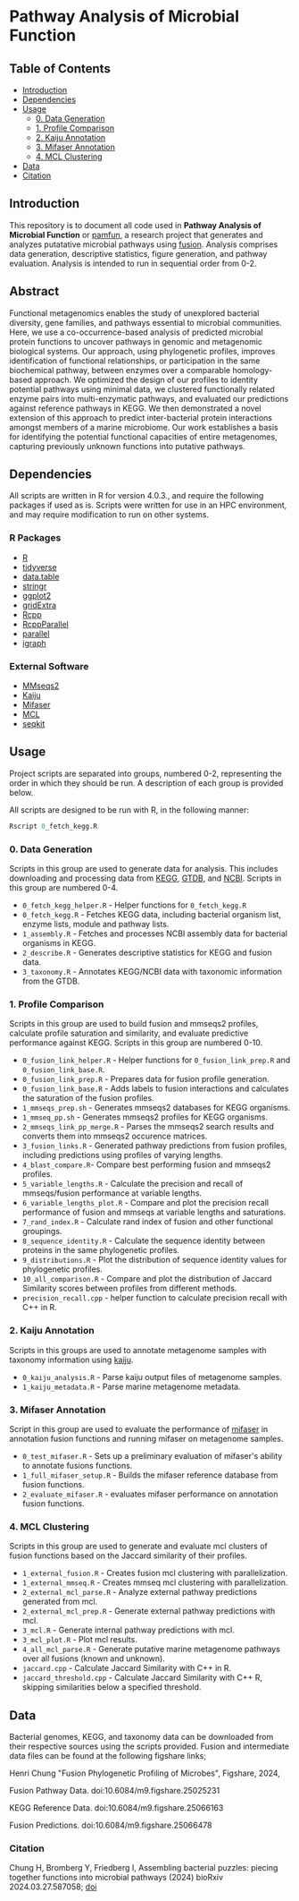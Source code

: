 
# Pathway Analysis of Microbial Function 
## Table of Contents
- [Introduction](#introduction)
- [Dependencies](#dependencies)
- [Usage](#usage)
    - [0. Data Generation](#0-data-generation)
    - [1. Profile Comparison](#1-profile-comparison)
    - [2. Kaiju Annotation](#2-kaiju-annotation)
    - [3. Mifaser Annotation](#3-mifaser-annotation)
    - [4. MCL Clustering](#4-mcl-clustering)
- [Data](#data)
- [Citation](#citation)

## Introduction
This repository is to document all code used in **Pathway Analysis of Microbial Function** or [pamfun](), a research project that generates and analyzes putatative microbial pathways using [fusion](https://doi.org/10.1093/nar/gkad757). Analysis comprises data generation, descriptive statistics, figure generation, and pathway evaluation. Analysis is intended to run in sequential order from 0-2.

## Abstract
Functional metagenomics enables the study of unexplored bacterial diversity, gene families, and pathways essential to microbial communities. Here, we use a co-occurrence-based analysis of predicted microbial protein functions to uncover pathways in genomic and metagenomic biological systems. Our approach, using phylogenetic profiles, improves identification of functional relationships, or participation in the same biochemical pathway, between enzymes over a comparable homology-based approach. We optimized the design of our profiles to identity potential pathways using minimal data, we clustered functionally related enzyme pairs into multi-enzymatic pathways, and evaluated our predictions against reference pathways in KEGG. We then demonstrated a novel extension of this approach to predict inter-bacterial protein interactions amongst members of a marine microbiome. Our work establishes a basis for identifying the potential functional capacities of entire metagenomes, capturing previously unknown functions into putative pathways.


## Dependencies
All scripts are written in R for version 4.0.3., and require the following packages if used as is. Scripts were written for use in an HPC environment, and may require modification to run on other systems.

### R Packages
- [R](https://www.r-project.org/)
- [tidyverse](https://www.tidyverse.org/)
- [data.table](https://cran.r-project.org/web/packages/data.table/index.html)
- [stringr](https://cran.r-project.org/web/packages/stringr/index.html)
- [ggplot2](https://ggplot2.tidyverse.org/)
- [gridExtra](https://cran.r-project.org/web/packages/gridExtra/index.html)
- [Rcpp](https://cran.r-project.org/web/packages/Rcpp/index.html)
- [RcppParallel](https://cran.r-project.org/web/packages/RcppParallel/index.html)
- [parallel](https://stat.ethz.ch/R-manual/R-devel/library/parallel/doc/parallel.pdf)
- [igraph](https://r.igraph.org/)

### External Software
- [MMseqs2](https://github.com/soedinglab/MMseqs2)
- [Kaiju](https://bioinformatics-centre.github.io/kaiju/)
- [Mifaser](https://bromberglab.org/project/mifaser/)
- [MCL](https://micans.org/mcl/)
- [seqkit](https://bioinf.shenwei.me/seqkit/)

## Usage
Project scripts are separated into groups, numbered 0-2, representing the order in which they should be run. A description of each group is provided below.

All scripts are designed to be run with R, in the following manner:
```R
Rscript 0_fetch_kegg.R
```


### 0. Data Generation
Scripts in this group are used to generate data for analysis. This includes downloading and processing data from [KEGG](https://www.genome.jp/kegg/), [GTDB](https://gtdb.ecogenomic.org/), and [NCBI](https://ftp.ncbi.nlm.nih.gov/). Scripts in this group are numbered 0-4.

- ``0_fetch_kegg_helper.R`` - Helper functions for ``0_fetch_kegg.R``
- ``0_fetch_kegg.R`` - Fetches KEGG data, including bacterial organism list, enzyme lists, module and pathway lists.
- ``1_assembly.R`` - Fetches and processes NCBI assembly data for bacterial organisms in KEGG.
- ``2_describe.R`` - Generates descriptive statistics for KEGG and fusion data.
- ``3_taxonomy.R`` - Annotates KEGG/NCBI data with taxonomic information from the GTDB.

### 1. Profile Comparison
Scripts in this group are used to build fusion and mmseqs2 profiles, calculate profile saturation and similarity, and evaluate predictive performance against KEGG. Scripts in this group are numbered 0-10.

- ``0_fusion_link_helper.R`` - Helper functions for ``0_fusion_link_prep.R`` and ``0_fusion_link_base.R``.
- ``0_fusion_link_prep.R`` - Prepares data for fusion profile generation.
- ``0_fusion_link_base.R`` - Adds labels to fusion interactions and calculates the saturation of the fusion profiles.
- ``1_mmseqs_prep.sh`` - Generates mmseqs2 databases for KEGG organisms.
- ``1_mmseq_pp.sh`` - Generates mmseqs2 profiles for KEGG organisms.
- ``2_mmseqs_link_pp_merge.R`` - Parses the mmseqs2 search results and converts them into mmseqs2 occurence matrices.
- ``3_fusion_links.R`` - Generated pathway predictions from fusion profiles, including predictions using profiles of varying lengths.
- ``4_blast_compare.R``- Compare best performing fusion and mmseqs2 profiles.
- ``5_variable_lengths.R`` - Calculate the precision and recall of mmseqs/fusion performance at variable lengths.
- ``6_variable_lengths_plot.R`` - Compare and plot the precision recall performance of fusion and mmseqs at variable lengths and saturations.
- ``7_rand_index.R`` - Calculate rand index of fusion and other functional groupings.
- ``8_sequence_identity.R`` - Calculate the sequence identity between proteins in the same phylogenetic profiles.
- ``9_distributions.R`` - Plot the distribution of sequence identity values for phylogenetic profiles.
- ``10_all_comparison.R`` - Compare and plot the distribution of Jaccard Similarity scores between profiles from different methods.
- ``precision_recall.cpp`` - helper function to calculate precision recall with C++ in R.

### 2. Kaiju Annotation
Scripts in this groups are used to annotate metagenome samples with taxonomy information using [kaiju](https://bioinformatics-centre.github.io/kaiju/).

- ``0_kaiju_analysis.R`` - Parse kaiju output files of metagenome samples.
- ``1_kaiju_metadata.R`` - Parse marine metagenome metadata.

### 3. Mifaser Annotation
Script in this group are used to evaluate the performance of [mifaser](https://bromberglab.org/project/mifaser/) in annotation fusion functions and running mifaser on metagenome samples.

- ``0_test_mifaser.R`` - Sets up a preliminary evaluation of mifaser's ability to annotate fusions functions.
- ``1_full_mifaser_setup.R`` - Builds the mifaser reference database from fusion functions.
- ``2_evaluate_mifaser.R`` - evaluates mifaser performance on annotation fusion functions.
### 4. MCL Clustering
Scripts in this group are used to generate and evaluate mcl clusters of fusion functions based on the Jaccard similarity of their profiles.

- ``1_external_fusion.R`` - Creates fusion mcl clustering with parallelization.
- ``1_external_mmseq.R`` - Creates mmseq mcl clustering with parallelization.
- ``2_external_mcl_parse.R`` - Analyze external pathway predictions generated from mcl.
- ``2_external_mcl_prep.R`` - Generate external pathway predictions with mcl.
- ``3_mcl.R`` - Generate internal pathway predictions with mcl.
- ``3_mcl_plot.R`` - Plot mcl results.
- ``4_all_mcl_parse.R`` - Generate putative marine metagenome pathways over all fusions (known and unknown).
- ``jaccard.cpp`` - Calculate Jaccard Similarity with C++ in R.
- ``jaccard_threshold.cpp`` - Calculate Jaccard Similarity with C++ R, skipping similarities below a specified threshold.

## Data

Bacterial genomes, KEGG, and taxonomy data can be downloaded from their respective sources using the scripts provided. Fusion and intermediate data files can be found at the following figshare links;

Henri Chung "Fusion Phylogenetic Profiling of Microbes", Figshare, 2024,

Fusion Pathway Data. doi:10.6084/m9.figshare.25025231

KEGG Reference Data. doi:10.6084/m9.figshare.25066163

Fusion Predictions. doi:10.6084/m9.figshare.25066478

### Citation
Chung H, Bromberg Y, Friedberg I, Assembling bacterial puzzles: piecing together functions into microbial pathways (2024) bioRxiv 2024.03.27.587058; [doi](https://doi.org/10.1101/2024.03.27.587058)

